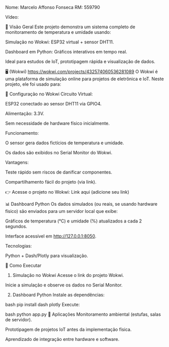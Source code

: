 Nome: Marcelo Affonso Fonseca
RM: 559790

Vídeo: 

📌 Visão Geral
Este projeto demonstra um sistema completo de monitoramento de temperatura e umidade usando:

Simulação no Wokwi: ESP32 virtual + sensor DHT11.

Dashboard em Python: Gráficos interativos em tempo real.

Ideal para estudos de IoT, prototipagem rápida e visualização de dados.

🖥️ (Wokwi) https://wokwi.com/projects/432574060536281089
O Wokwi é uma plataforma de simulação online para projetos de eletrônica e IoT. Neste projeto, ele foi usado para:

🔧 Configuração no Wokwi
Circuito Virtual:

ESP32 conectado ao sensor DHT11 via GPIO4.

Alimentação: 3.3V.

Sem necessidade de hardware físico inicialmente.

Funcionamento:

O sensor gera dados fictícios de temperatura e umidade.

Os dados são exibidos no Serial Monitor do Wokwi.

Vantagens:

Teste rápido sem riscos de danificar componentes.

Compartilhamento fácil do projeto (via link).

👉 Acesse o projeto no Wokwi: Link aqui (adicione seu link)

📊 Dashboard Python
Os dados simulados (ou reais, se usando hardware físico) são enviados para um servidor local que exibe:

Gráficos de temperatura (°C) e umidade (%) atualizados a cada 2 segundos.

Interface acessível em http://127.0.0.1:8050.

Tecnologias:

Python + Dash/Plotly para visualização.

🚀 Como Executar
1. Simulação no Wokwi
Acesse o link do projeto Wokwi.

Inicie a simulação e observe os dados no Serial Monitor.

2. Dashboard Python
Instale as dependências:

bash
pip install dash plotly
Execute:

bash
python app.py
🎯 Aplicações
Monitoramento ambiental (estufas, salas de servidor).

Prototipagem de projetos IoT antes da implementação física.

Aprendizado de integração entre hardware e software.
